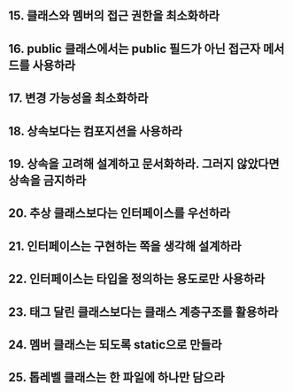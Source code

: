 
## 15. 클래스와 멤버의 접근 권한을 최소화하라
## 16. public 클래스에서는 public 필드가 아닌 접근자 메서드를 사용하라
## 17. 변경 가능성을 최소화하라
## 18. 상속보다는 컴포지션을 사용하라
## 19. 상속을 고려해 설계하고 문서화하라. 그러지 않았다면 상속을 금지하라
## 20. 추상 클래스보다는 인터페이스를 우선하라
## 21. 인터페이스는 구현하는 쪽을 생각해 설계하라
## 22. 인터페이스는 타입을 정의하는 용도로만 사용하라
## 23. 태그 달린 클래스보다는 클래스 계층구조를 활용하라
## 24. 멤버 클래스는 되도록 static으로 만들라
## 25. 톱레벨 클래스는 한 파일에 하나만 담으라
